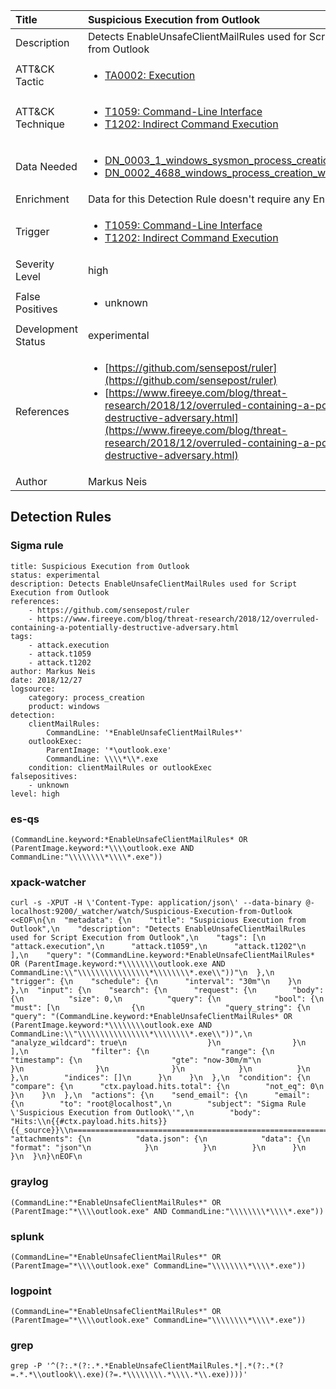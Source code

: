 | Title                | Suspicious Execution from Outlook                                                                                                                                                 |
|:---------------------|:------------------------------------------------------------------------------------------------------------------------------------------------------------|
| Description          | Detects EnableUnsafeClientMailRules used for Script Execution from Outlook                                                                                                                                           |
| ATT&amp;CK Tactic    |  <ul><li>[TA0002: Execution](https://attack.mitre.org/tactics/TA0002)</li></ul>  |
| ATT&amp;CK Technique | <ul><li>[T1059: Command-Line Interface](https://attack.mitre.org/techniques/T1059)</li><li>[T1202: Indirect Command Execution](https://attack.mitre.org/techniques/T1202)</li></ul>  |
| Data Needed          | <ul><li>[DN_0003_1_windows_sysmon_process_creation](../Data_Needed/DN_0003_1_windows_sysmon_process_creation.md)</li><li>[DN_0002_4688_windows_process_creation_with_commandline](../Data_Needed/DN_0002_4688_windows_process_creation_with_commandline.md)</li></ul>  |
| Enrichment           |  Data for this Detection Rule doesn't require any Enrichments.  |
| Trigger              | <ul><li>[T1059: Command-Line Interface](../Triggers/T1059.md)</li><li>[T1202: Indirect Command Execution](../Triggers/T1202.md)</li></ul>  |
| Severity Level       | high |
| False Positives      | <ul><li>unknown</li></ul>  |
| Development Status   | experimental |
| References           | <ul><li>[https://github.com/sensepost/ruler](https://github.com/sensepost/ruler)</li><li>[https://www.fireeye.com/blog/threat-research/2018/12/overruled-containing-a-potentially-destructive-adversary.html](https://www.fireeye.com/blog/threat-research/2018/12/overruled-containing-a-potentially-destructive-adversary.html)</li></ul>  |
| Author               | Markus Neis |


## Detection Rules

### Sigma rule

```
title: Suspicious Execution from Outlook
status: experimental
description: Detects EnableUnsafeClientMailRules used for Script Execution from Outlook
references:
    - https://github.com/sensepost/ruler
    - https://www.fireeye.com/blog/threat-research/2018/12/overruled-containing-a-potentially-destructive-adversary.html
tags:
    - attack.execution
    - attack.t1059
    - attack.t1202
author: Markus Neis
date: 2018/12/27
logsource:
    category: process_creation
    product: windows
detection:
    clientMailRules:
        CommandLine: '*EnableUnsafeClientMailRules*'
    outlookExec:
        ParentImage: '*\outlook.exe'
        CommandLine: \\\\*\\*.exe
    condition: clientMailRules or outlookExec
falsepositives:
    - unknown
level: high

```





### es-qs
    
```
(CommandLine.keyword:*EnableUnsafeClientMailRules* OR (ParentImage.keyword:*\\\\outlook.exe AND CommandLine:"\\\\\\\\*\\\\*.exe"))
```


### xpack-watcher
    
```
curl -s -XPUT -H \'Content-Type: application/json\' --data-binary @- localhost:9200/_watcher/watch/Suspicious-Execution-from-Outlook <<EOF\n{\n  "metadata": {\n    "title": "Suspicious Execution from Outlook",\n    "description": "Detects EnableUnsafeClientMailRules used for Script Execution from Outlook",\n    "tags": [\n      "attack.execution",\n      "attack.t1059",\n      "attack.t1202"\n    ],\n    "query": "(CommandLine.keyword:*EnableUnsafeClientMailRules* OR (ParentImage.keyword:*\\\\\\\\outlook.exe AND CommandLine:\\"\\\\\\\\\\\\\\\\*\\\\\\\\*.exe\\"))"\n  },\n  "trigger": {\n    "schedule": {\n      "interval": "30m"\n    }\n  },\n  "input": {\n    "search": {\n      "request": {\n        "body": {\n          "size": 0,\n          "query": {\n            "bool": {\n              "must": [\n                {\n                  "query_string": {\n                    "query": "(CommandLine.keyword:*EnableUnsafeClientMailRules* OR (ParentImage.keyword:*\\\\\\\\outlook.exe AND CommandLine:\\"\\\\\\\\\\\\\\\\*\\\\\\\\*.exe\\"))",\n                    "analyze_wildcard": true\n                  }\n                }\n              ],\n              "filter": {\n                "range": {\n                  "timestamp": {\n                    "gte": "now-30m/m"\n                  }\n                }\n              }\n            }\n          }\n        },\n        "indices": []\n      }\n    }\n  },\n  "condition": {\n    "compare": {\n      "ctx.payload.hits.total": {\n        "not_eq": 0\n      }\n    }\n  },\n  "actions": {\n    "send_email": {\n      "email": {\n        "to": "root@localhost",\n        "subject": "Sigma Rule \'Suspicious Execution from Outlook\'",\n        "body": "Hits:\\n{{#ctx.payload.hits.hits}}{{_source}}\\n================================================================================\\n{{/ctx.payload.hits.hits}}",\n        "attachments": {\n          "data.json": {\n            "data": {\n              "format": "json"\n            }\n          }\n        }\n      }\n    }\n  }\n}\nEOF\n
```


### graylog
    
```
(CommandLine:"*EnableUnsafeClientMailRules*" OR (ParentImage:"*\\\\outlook.exe" AND CommandLine:"\\\\\\\\*\\\\*.exe"))
```


### splunk
    
```
(CommandLine="*EnableUnsafeClientMailRules*" OR (ParentImage="*\\\\outlook.exe" CommandLine="\\\\\\\\*\\\\*.exe"))
```


### logpoint
    
```
(CommandLine="*EnableUnsafeClientMailRules*" OR (ParentImage="*\\\\outlook.exe" CommandLine="\\\\\\\\*\\\\*.exe"))
```


### grep
    
```
grep -P '^(?:.*(?:.*.*EnableUnsafeClientMailRules.*|.*(?:.*(?=.*.*\\outlook\\.exe)(?=.*\\\\\\\\.*\\\\.*\\.exe))))'
```




